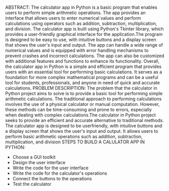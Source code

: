 ABSTRACT:
The calculator app in Python is a basic program that enables users to perform simple arithmetic operations. The app provides an interface that allows users to enter numerical values and perform calculations using operators such as addition, subtraction, multiplication, and division. The calculator app is built using Python's Tkinter library, which provides a user-friendly graphical interface for the application.The program is designed to be easy to use, with intuitive buttons and a display screen that shows the user's input and output. The app can handle a wide range of numerical values and is equipped with error handling mechanisms to prevent crashes and incorrect calculations. The app can also be customized with additional features and functions to enhance its functionality. Overall, the calculator app in Python is a simple and efficient program that provides users with an essential tool for performing basic calculations. It serves as a foundation for more complex mathematical programs and can be a useful tool for students, professionals, and anyone in need of quick and accurate calculations.
PROBLEM DESCRIPTION:
The problem that the calculator in Python project aims to solve is to provide a basic tool for performing simple arithmetic calculations. The traditional approach to performing calculations involves the use of a physical calculator or manual computation. However, these methods can be time-consuming and prone to errors, especially when dealing with complex calculations.The calculator in Python project seeks to provide an efficient and accurate alternative to traditional methods. The calculator app is designed to be userfriendly, with intuitive buttons and a display screen that shows the user's input and output. It allows users to perform basic arithmetic operations such as addition, subtraction, multiplication, and division
STEPS TO BUILD A CALULATOR APP IN PYTHON:
* Choose a GUI toolkit
* Design the user interface
* Write the code for the user interface
* Write the code for the calculator's operations
* Connect the buttons to the operations
* Test the calculator
